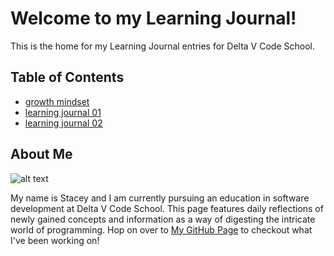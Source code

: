 # Welcome to my Learning Journal!

This is the home for my Learning Journal entries for Delta V Code School. 



## Table of Contents
- [growth mindset](growthmindset.md)
- [learning journal 01](learningjournal01.md)
- [learning journal 02](learningjournal02.md)

## About Me 
![alt text](https://avatars1.githubusercontent.com/u/55901495?s=460&v=4)

My name is Stacey and I am currently pursuing an education in software development at Delta V Code School. This page features daily reflections of newly gained concepts and information as a way of digesting the intricate world of programming. Hop on over to 
[My GitHub Page](https://selmat273.github.io/LearningJournal/) to checkout what I've been working on!